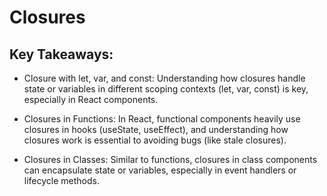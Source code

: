 # Closures

## Key Takeaways:
- Closure with let, var, and const: Understanding how closures handle state or variables in different scoping contexts (let, var, const) is key, especially in React components.

- Closures in Functions: In React, functional components heavily use closures in hooks (useState, useEffect), and understanding how closures work is essential to avoiding bugs (like stale closures).

- Closures in Classes: Similar to functions, closures in class components can encapsulate state or variables, especially in event handlers or lifecycle methods.